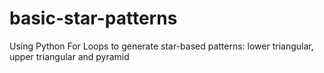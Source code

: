 # basic-star-patterns
Using Python For Loops to generate star-based patterns: lower triangular, upper triangular and pyramid
